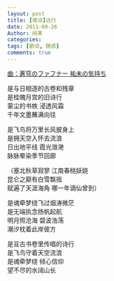 ```yaml
---
layout: post
title: [填词]远行
date: 2011-09-26
Author: 闲茶
categories: 
tags: [歌词, 随感]
comments: true
--- 
```


[曲：蒼穹のファフナー 祐未の気持ち](https://music.163.com/#/song?id=573100439)

是与日相逐的古卷和残章  
是桂魄月宫的旧诗行  
蒙尘的书帙 浸透风霜  
千年文墨蘸满向往  

是飞鸟将万里长风披身上  
是拥天空入怀去流浪  
日出地平线 霞光潋滟  
脉脉晕染季节回廊  

（塞北秋草寂寥 江南春桃妖娆  
昆仑之巅有白雪飘摇  
赋遍了天涯海角 哪一年谪仙曾到）  

是魂牵梦绕飞过烟涛微茫  
是无端执念扬帆起航  
明月照沧海 碧波浩荡  
潮汐枕着此岸彼方  

是亘古书卷里传唱的诗行  
是飞鸟守着天空流浪  
是魂牵梦绕 倾心信仰  
望不尽的水阔山长  
